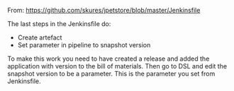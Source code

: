 From: https://github.com/skures/jpetstore/blob/master/Jenkinsfile

The last steps in the Jenkinsfile do:
- Create artefact
- Set parameter in pipeline to snapshot version

To make this work you need to have created a release and added the application with version to the bill of materials.  Then go to DSL and edit the snapshot version to be a parameter.  This is the parameter you set from Jenkinsfile.